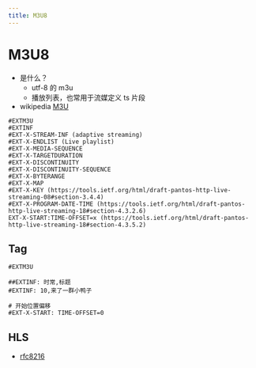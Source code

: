 ```yaml
---
title: M3U8
---
```


# M3U8

- 是什么？
  - utf-8 的 m3u
  - 播放列表，也常用于流媒定义 ts 片段
- wikipedia [M3U](https://en.wikipedia.org/wiki/M3U)

```
#EXTM3U
#EXTINF
#EXT-X-STREAM-INF (adaptive streaming)
#EXT-X-ENDLIST (Live playlist)
#EXT-X-MEDIA-SEQUENCE
#EXT-X-TARGETDURATION
#EXT-X-DISCONTINUITY
#EXT-X-DISCONTINUITY-SEQUENCE
#EXT-X-BYTERANGE
#EXT-X-MAP
#EXT-X-KEY (https://tools.ietf.org/html/draft-pantos-http-live-streaming-08#section-3.4.4)
#EXT-X-PROGRAM-DATE-TIME (https://tools.ietf.org/html/draft-pantos-http-live-streaming-18#section-4.3.2.6)
EXT-X-START:TIME-OFFSET=x (https://tools.ietf.org/html/draft-pantos-http-live-streaming-18#section-4.3.5.2)
```

## Tag

```m3u8
#EXTM3U

##EXTINF: 时常,标题
#EXTINF: 10,来了一群小鸭子

# 开始位置偏移
#EXT-X-START: TIME-OFFSET=0
```

## HLS

- [rfc8216](https://tools.ietf.org/html/rfc8216)
